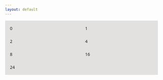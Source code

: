 ```yaml
---
layout: default
---
```


<div class="custom-box-card">
  <div class="custom-card">0</div>
  <div class="custom-card">1</div>
  <div class="custom-card">2</div>
  <div class="custom-card">4</div>
  <div class="custom-card">8</div>
  <div class="custom-card">16</div>
  <div class="custom-card">24</div>
</div>
<style>
/* Hindari konflik dengan prefix 'custom-' */
.custom-box-card {
  padding: 1rem;
  display: grid;
  gap: 1.5rem;
  grid-template-columns: repeat(auto-fit, minmax(200px, 1fr));
  background: #e2e1e0;
  font-family: system-ui, sans-serif;
  box-sizing: border-box;
}

.custom-card {
  width: 100%;
  aspect-ratio: 1 / 1;
  background: white;
  border-radius: 6px;
  text-align: center;
  display: flex;
  align-items: center;
  justify-content: center;
  font-size: 2rem;
  box-shadow:
    0 0 1px rgba(0, 0, 0, 0.1),
    0 1px 2px rgba(0, 0, 0, 0.08),
    0 6px 12px 2px rgba(0, 0, 0, 0.2);
  transition: transform 0.2s ease, box-shadow 0.2s ease;
}

.custom-card:hover {
  transform: translateY(-4px);
  box-shadow:
    0 4px 8px rgba(0, 0, 0, 0.15),
    0 6px 20px rgba(0, 0, 0, 0.19);
}
</style>

